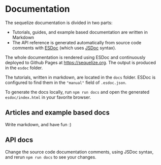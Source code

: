 # Documentation

The sequelize documentation is divided in two parts:

- Tutorials, guides, and example based documentation are written in Markdown
- The API reference is generated automatically from source code comments with [ESDoc](http://esdoc.org) (which uses [JSDoc](http://usejsdoc.org) syntax).

The whole documentation is rendered using ESDoc and continuously deployed to Github Pages at https://sequelize.org. The output is produced in the `esdoc` folder.

The tutorials, written in markdown, are located in the `docs` folder. ESDoc is configured to find them in the `"manual"` field of `.esdoc.json`.

To generate the docs locally, run `npm run docs` and open the generated `esdoc/index.html` in your favorite browser.

## Articles and example based docs

Write markdown, and have fun :)

## API docs

Change the source code documentation comments, using JSDoc syntax, and rerun `npm run docs` to see your changes.
